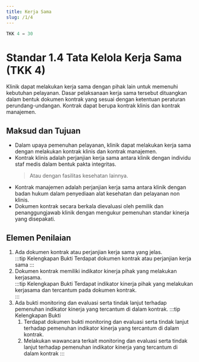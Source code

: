 ```yaml
---
title: Kerja Sama
slug: /1/4
---
```


``` js [Nilai]
TKK 4 = 30

```

# Standar 1.4 Tata Kelola Kerja Sama (TKK 4)
Klinik dapat melakukan kerja sama dengan pihak lain untuk memenuhi kebutuhan pelayanan. Dasar pelaksanaan kerja sama tersebut dituangkan dalam bentuk dokumen kontrak yang sesuai dengan ketentuan peraturan perundang-undangan. Kontrak dapat berupa kontrak klinis dan kontrak manajemen.  
## Maksud dan Tujuan 
- Dalam upaya pemenuhan pelayanan, klinik dapat melakukan kerja sama dengan melakukan kontrak klinis dan kontrak manajemen. 
- Kontrak klinis adalah perjanjian kerja sama antara klinik dengan individu staf medis dalam bentuk pakta integritas. 
  > Atau dengan fasilitas kesehatan lainnya.  
- Kontrak manajemen adalah perjanjian kerja sama antara klinik dengan badan hukum dalam penyediaan alat kesehatan dan pelayanan non klinis. 
- Dokumen kontrak secara berkala dievaluasi oleh pemilik dan penanggungjawab klinik dengan mengukur pemenuhan standar kinerja yang disepakati. 
## Elemen Penilaian  
1. Ada dokumen kontrak atau perjanjian kerja sama yang jelas.  
   :::tip Kelengkapan Bukti
    Terdapat dokumen kontrak atau perjanjian kerja sama 
   ::: 
2. Dokumen kontrak memiliki indikator kinerja pihak yang melakukan kerjasama.  
   :::tip Kelengkapan Bukti
    Terdapat indikator kinerja pihak yang melakukan kerjasama dan tercantum pada dokumen kontrak.  
   ::: 
3. Ada bukti monitoring dan evaluasi serta tindak lanjut terhadap pemenuhan indikator kinerja yang tercantum di dalam kontrak. 
   :::tip Kelengkapan Bukti
   1. Terdapat dokumen bukti monitoring dan evaluasi serta tindak lanjut terhadap pemenuhan indikator kinerja yang tercantum di dalam kontrak. 
   2. Melakukan wawancara terkait monitoring dan evaluasi  serta tindak lanjut terhadap pemenuhan indikator kinerja yang tercantum di dalam kontrak 
   ::: 
 
